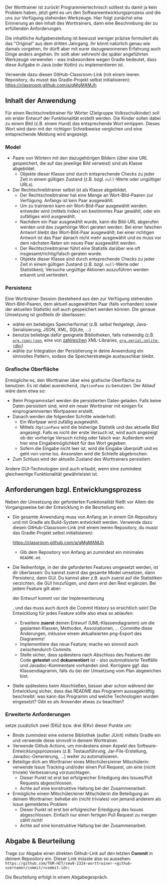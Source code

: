 Der Worttrainer ist zurück! Programmiertechnisch solltest du damit ja kein  Problem haben, jetzt geht es um den Softwareentwicklungsprozess und die  uns zur Verfügung stehenden Werkzeuge. Hier folgt zunächst eine  Erinnerung an den Inhalt des Worttrainers, dann eine Beschreibung der zu erfüllenden Anforderungen.

Die inhaltliche Aufgabenstellung ist bewusst weniger präzise  formuliert als das "Original" aus dem dritten Jahrgang. Ihr könnt  natürlich genau wie damals vorgehen, ihr dürft aber mit eurer  dazugewonnenen Erfahrung auch Dinge anders angehen. Ihr sollt aber  sehrwohl die später angeführten Werkzeuge verwenden - was insbesondere  wegen Gradle bedeutet, dass diese Aufgabe in Java (oder Kotlin) zu  implementieren ist.

Verwende dazu diesen GitHub-Classroom-Link (mit einem leeren Repository, du musst das Gradle-Projekt selbst initialisieren): https://classroom.github.com/a/qMgMAMJh

## Inhalt der Anwendung

Für einen Rechtschreibtrainer für Wörter (Zielgruppe  Volksschulkinder) soll ein erster Entwurf der Funktionalität erstellt  werden. Die Kinder sollen dabei zu einem Bild (z.B. einem Hund) das  entsprechende Wort eintippen. Dieses Wort wird dann mit der richtigen  Schreibweise verglichen und eine entsprechende Meldung wird angezeigt.

### Model

- Paare von Wörtern mit den dazugehörigen Bildern (über eine URL  gespeichert, die auf das jeweilige Bild verweist) sind als Klasse  abgebildet.
  - Objekte dieser Klasse sind durch entsprechende Checks zu jeder Zeit in einem gültigen Zustand (z.B. bzgl. `null`-Werte oder ungültiger URLs).
- Der Rechtschreibtrainer selbst ist als Klasse abgebildet.
  - Der Rechtschreibtrainer hat eine Menge an Wort-Bild-Paaren zur Verfügung. Anfangs ist kein Paar ausgewählt.
  - Um zu trainieren kann ein Wort-Bild-Paar ausgewählt werden: entweder wird (mittels Index) ein bestimmtes Paar gewählt, oder ein zufälliges  wird ausgewählt.
  - Nachdem ein Paar ausgewählt wurde, kann die Bild-URL abgerufen  werden und das zugehörige Wort geraten werden. Bei einer falschen  Antwort bleibt das Wort-Bild-Paar ausgewählt; bei einer richtigen  Antwort ist das Paar danach nicht mehr ausgewählt und es muss vor dem  nächsten Raten ein neues Paar ausgewählt werden.
  - Der Rechtschreibtrainer führt eine Statistik darüber wie oft insgesamt/richtig/falsch geraten wurde.
  - Objekte dieser Klasse sind durch entsprechende Checks zu jeder Zeit in einem gültigen Zustand (z.B. bzgl. `null`-Werte oder Statistiken); Versuche ungültige Aktionen auszuführen werden erkannt und verhindert.

### Persistenz

Eine Worttrainer-Session (bestehend aus den zur Verfügung stehenden  Wort-Bild-Paaren, dem aktuell ausgewählten Paar (falls vorhanden) sowie  der aktuellen Statistik) soll auch gespeichert werden können. Die genaue Umsetzung ist großteils dir überlassen:

- wähle ein beliebiges Speicherformat (z.B. selbst festgelegt, Java-Serialisierung, JSON, XML, SQLite, ...)
- benutze beliebige dafür geeignete Bibliotheken, falls notwendig (z.B. [`org.json:json`](https://mvnrepository.com/artifact/org.json/json), eine von [zahlreichen](https://www.baeldung.com/java-xml) XML-Libraries, [`org.xerial:sqlite-jdbc`](https://mvnrepository.com/artifact/org.xerial/sqlite-jdbc))
- wähle zur Integration der Persistierung in deine Anwendung ein  sinnvolles Pattern, sodass die Speicherstrategie austauschbar bleibt.

### Grafische Oberfläche

Ermögliche es, den Worttrainer über eine grafische Oberfläche zu benutzen. Es ist dabei ausreichend, `JOptionPane` zu benutzen. Der Ablauf wäre dann etwa so:

- Beim Programmstart werden die persistierten Daten geladen. Falls  keine Daten persistiert sind, wird ein neuer Worttrainer mit einigen fix einprogrammierten Wortpaaren erstellt.
- Danach werden die folgenden Schritte wiederholt:
  - Ein Wortpaar wird zufällig ausgewählt.
  - Mittels `JOptionPane` wird die bisherige Statistik und  das aktuelle Bild angezeigt. Falls es nicht der erste Versuch ist, wird  auch angezeigt ob der vorherige Versuch richtig oder falsch war.  Außerdem wird hier eine Eingabemöglichkeit für das Wort gegeben.
  - Sofern die Eingabe nicht leer ist, wird die Eingabe überprüft und es geht von vorne los. Ansonsten wird die Schleife abgebrochen.
- Zum Schluss wird der aktuelle Zustand des Worttrainers persistiert.

Andere GUI-Technologien sind auch erlaubt, wenn eine zumindest gleichwertige Funktionalität gewährleistet ist.

## Anforderungen bzgl. Entwicklungsprozess

Neben der Umsetzung der geforderten Funktionalität fließt vor Allem  die Vorgangsweise bei der Entwicklung in die Beurteilung ein:

- Die gesamte Anwendung muss von Anfang an in einem Git-Repository und mit Gradle als Build-System entwickelt werden. Verwende dazu diesen  GitHub-Classroom-Link (mit einem leeren Repository, du musst das  Gradle-Projekt selbst initialisieren): 

  https://classroom.github.com/a/qMgMAMJh

  - Gib dem Repository von Anfang an zumindest ein minimales `README.md`.

- Die Reihenfolge, in der die geforderten Features umgesetzt werden,  ist dir überlassen: Du kannst zuerst das gesamte Model umsetzen, dann  Persistenz, dann GUI. Du kannst aber z.B. auch zuerst auf die  Statistiken verzichten, die GUI hinzufügen, und dann erst den Rest  ergänzen. Bei jedem Feature gilt aber: 

  der Entwurf kommt vor der Implementierung

  , und das muss auch durch die Commit History so ersichtlich sein! Die  Entwicklung für jedes Feature sollte also etwa so ablaufen:

  - Erweitere **zuerst** deinen Entwurf  (UML-Klassendiagramm) um die geplanten Klassen, Methoden, Assoziationen, ... Committe diese Änderungen, inklusive einem aktualisierten  png-Export des Diagramms!
  - Implementiere das neue Feature; mache wo sinnvoll auch zwischendurch Commits.
  - Stelle sicher, dass spätestens nach Abschluss des Features der Code **getestet** und **dokumentiert** ist - also *automatisierte* Testfälle und Javadoc-Kommentare vorhanden sind. Korrigiere ggf. das  Klassendiagramm, falls du bei der Umsetzung vom Plan abgewichen bist.

- Stelle spätestens beim Abschließen, besser aber schon während der  Entwicklung sicher, dass das README das Programm aussagekräftig  beschreibt: was kann das Programm und welche Technologien wurden  eingesetzt? Gibt es als Anwender etwas zu beachten?

### Erweiterte Anforderungen

setze zusätzlich zwei (EKü) bzw. drei (EKv) dieser Punkte um:

- Binde zumindest eine externe Bibliothek (außer JUnit) mittels Gradle ein und verwende diese sinnvoll in deinem Worttrainer.
- Verwende Github Actions, um mindestens einen Aspekt des  Software-Entwicklungsprozesses (z.B. Testausführung,  Jar-File-Erstellung, Javadoc-Generierung, ...) weiter zu automatisieren.
- Beteilige dich am Worttrainer eines Mitschülers/einer Mitschülerin:  verwende Issue Tracking und/oder einen Pull Request, um eine (nicht  triviale) Verbesserung vorzuschlagen.
  - Dieser Punkt ist erst bei erfolgreicher Erledigung des Issues/Pull Requests abgeschlossen.
  - Achte auf eine konstruktive Haltung bei der Zusammenarbeit.
- Ermögliche einem Mitschüler/einer Mitschülerin die Beteiligung an  deinem Worttrainer: behebe ein (nicht triviales) von jemand anderem als  Issue gemeldetes Problem
  - Dieser Punkt ist erst bei erfolgreicher Erledigung des Issues  abgeschlossen. Einfach nur einen fertigen Pull Request zu mergen zählt  nicht!
  - Achte auf eine konstruktive Haltung bei der Zusammenarbeit.

## Abgabe & Beurteilung

Trage zur Abgabe einen direkten Github-Link auf den letzten **Commit** in deinem Repository ein. Dieser Link müsste also so aussehen: `https://github.com/TGM-HIT/sew9-2324-worttrainer-<github-username>/commit/<commit-id>;`

Die Beurteilung erfolgt in einem Abgabegespräch.